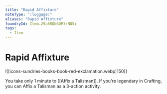 ```yaml
---
title: "Rapid Affixture"
noteType: ":luggage:"
aliases: "Rapid Affixture"
foundryId: Item.29a8RQNSDP3rND5i
tags:
  - Item
---
```


# Rapid Affixture
![[icons-sundries-books-book-red-exclamation.webp|150]]

You take only 1 minute to [[Affix a Talisman]]. If you're legendary in Crafting, you can Affix a Talisman as a 3-action activity.
